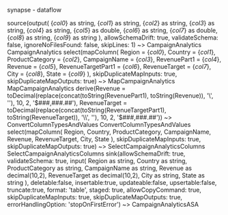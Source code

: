 synapse - dataflow

source(output(
		{_col0_} as string,
		{_col1_} as string,
		{_col2_} as string,
		{_col3_} as string,
		{_col4_} as string,
		{_col5_} as double,
		{_col6_} as string,
		{_col7_} as double,
		{_col8_} as string,
		{_col9_} as string
	),
	allowSchemaDrift: true,
	validateSchema: false,
	ignoreNoFilesFound: false,
	skipLines: 1) ~> CampaignAnalytics
CampaignAnalytics select(mapColumn(
		Region = {_col0_},
		Country = {_col1_},
		ProductCategory = {_col2_},
		CampaignName = {_col3_},
		RevenuePart1 = {_col4_},
		Revenue = {_col5_},
		RevenueTargetPart1 = {_col6_},
		RevenueTarget = {_col7_},
		City = {_col8_},
		State = {_col9_}
	),
	skipDuplicateMapInputs: true,
	skipDuplicateMapOutputs: true) ~> MapCampaignAnalytics
MapCampaignAnalytics derive(Revenue = toDecimal(replace(concat(toString(RevenuePart1), toString(Revenue)), '\\', ''), 10, 2, '$###,###.##'),
		RevenueTarget = toDecimal(replace(concat(toString(RevenueTargetPart1), toString(RevenueTarget)), '\\', ''), 10, 2, '$###,###.##')) ~> ConvertColumnTypesAndValues
ConvertColumnTypesAndValues select(mapColumn(
		Region,
		Country,
		ProductCategory,
		CampaignName,
		Revenue,
		RevenueTarget,
		City,
		State
	),
	skipDuplicateMapInputs: true,
	skipDuplicateMapOutputs: true) ~> SelectCampaignAnalyticsColumns
SelectCampaignAnalyticsColumns sink(allowSchemaDrift: true,
	validateSchema: true,
	input(
		Region as string,
		Country as string,
		ProductCategory as string,
		CampaignName as string,
		Revenue as decimal(10,2),
		RevenueTarget as decimal(10,2),
		City as string,
		State as string
	),
	deletable:false,
	insertable:true,
	updateable:false,
	upsertable:false,
	truncate:true,
	format: 'table',
	staged: true,
	allowCopyCommand: true,
	skipDuplicateMapInputs: true,
	skipDuplicateMapOutputs: true,
	errorHandlingOption: 'stopOnFirstError') ~> CampaignAnalyticsASA

